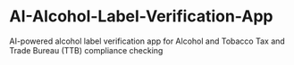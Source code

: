 # AI-Alcohol-Label-Verification-App
AI-powered alcohol label verification app for Alcohol and Tobacco Tax and Trade Bureau (TTB) compliance checking
